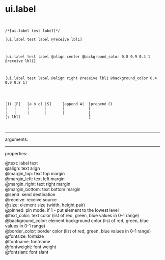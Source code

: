 # ui.label

```


/*[ui.label test label]*/

[ui.label test label @receive lbl1]



[ui.label test label @align center @background_color 0.8 0.9 0.4 1 @receive lbl1]



[ui.label test label @align right @receive lbl1 @background_color 0.4 0.9 0.8 1]




[1( [F]   [a b c( [S]     [append A(  [prepend C(
|   |     |       |       |           |
|   |     |       |       |           |
[s lbl1                               ]

            
```
---
arguments:


---
properties:

@text: label text<br>
@align: text
            align<br>
@margin_top: text top margin<br>
@margin_left: text left margin<br>
@margin_right: text right margin<br>
@margin_bottom: text bottom margin<br>
@send: send destination<br>
@receive: receive source<br>
@size: element size (width, height
            pair)<br>
@pinned: pin mode. if 1 - put element
            to the lowest level<br>
@text_color: text color (list of red,
            green, blue values in 0-1 range)<br>
@background_color: element background
            color (list of red, green, blue values in 0-1 range)<br>
@border_color: border color (list
            of red, green, blue values in 0-1 range)<br>
@fontsize: fontsize<br>
@fontname: fontname<br>
@fontweight: font
            weight<br>
@fontslant: font
            slant<br>

